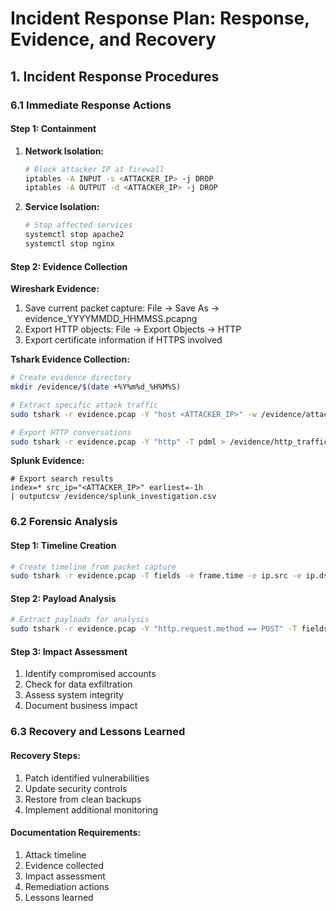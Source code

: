 # Incident Response Plan: Response, Evidence, and Recovery

## 1. Incident Response Procedures

### 6.1 Immediate Response Actions

#### Step 1: Containment

1. **Network Isolation:**

   ```bash
   # Block attacker IP at firewall
   iptables -A INPUT -s <ATTACKER_IP> -j DROP
   iptables -A OUTPUT -d <ATTACKER_IP> -j DROP
   ```

2. **Service Isolation:**
   ```bash
   # Stop affected services
   systemctl stop apache2
   systemctl stop nginx
   ```

#### Step 2: Evidence Collection

**Wireshark Evidence:**

1. Save current packet capture: File → Save As → evidence_YYYYMMDD_HHMMSS.pcapng
2. Export HTTP objects: File → Export Objects → HTTP
3. Export certificate information if HTTPS involved

**Tshark Evidence Collection:**

```bash
# Create evidence directory
mkdir /evidence/$(date +%Y%m%d_%H%M%S)

# Extract specific attack traffic
sudo tshark -r evidence.pcap -Y "host <ATTACKER_IP>" -w /evidence/attacker_traffic.pcap

# Export HTTP conversations
sudo tshark -r evidence.pcap -Y "http" -T pdml > /evidence/http_traffic.xml
```

**Splunk Evidence:**

```spl
# Export search results
index=* src_ip="<ATTACKER_IP>" earliest=-1h
| outputcsv /evidence/splunk_investigation.csv
```

### 6.2 Forensic Analysis

#### Step 1: Timeline Creation

```bash
# Create timeline from packet capture
sudo tshark -r evidence.pcap -T fields -e frame.time -e ip.src -e ip.dst -e tcp.dstport -e http.request.uri > timeline.csv
```

#### Step 2: Payload Analysis

```bash
# Extract payloads for analysis
sudo tshark -r evidence.pcap -Y "http.request.method == POST" -T fields -e http.file_data | xxd -r -p > payloads.txt
```

#### Step 3: Impact Assessment

1. Identify compromised accounts
2. Check for data exfiltration
3. Assess system integrity
4. Document business impact

### 6.3 Recovery and Lessons Learned

#### Recovery Steps:

1. Patch identified vulnerabilities
2. Update security controls
3. Restore from clean backups
4. Implement additional monitoring

#### Documentation Requirements:

1. Attack timeline
2. Evidence collected
3. Impact assessment
4. Remediation actions
5. Lessons learned
